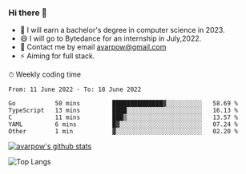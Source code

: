 ### Hi there 👋
<!--I have been a GitHub member for [![Years Badge](https://badges.pufler.dev/years/avarpow)](https://badges.pufler.dev)-->
- 🌱 I will earn a bachelor's degree in computer science in 2023.
- 😄 I will go to Bytedance for an internship in July,2022.
- 💬 Contact me by email avarpow@gmail.com
- ⚡ Aiming for full stack.

<!--💻 Coding Activity Logging

[![Commits Badge](https://badges.pufler.dev/commits/weekly/avarpow)](https://badges.pufler.dev)-->

⏱ Weekly coding time
<!--START_SECTION:waka-->

```text
From: 11 June 2022 - To: 18 June 2022

Go           50 mins         ██████████████▓░░░░░░░░░░   58.69 %
TypeScript   13 mins         ████░░░░░░░░░░░░░░░░░░░░░   16.13 %
C            11 mins         ███▒░░░░░░░░░░░░░░░░░░░░░   13.57 %
YAML         6 mins          █▓░░░░░░░░░░░░░░░░░░░░░░░   07.24 %
Other        1 min           ▓░░░░░░░░░░░░░░░░░░░░░░░░   02.20 %
```

<!--END_SECTION:waka-->

[![avarpow's github stats](https://github-readme-stats.vercel.app/api?username=avarpow&count_private=true&show_icons=true&hide=issues&hide_border=true)](https://github.com/anuraghazra/github-readme-stats)

![Top Langs](https://github-readme-stats.vercel.app/api/top-langs/?username=avarpow&layout=compact&hide_border=true) 
<!--[![avarpow's wakatime stats](https://github-readme-stats.vercel.app/api/wakatime?username=avarpow)](https://github.com/anuraghazra/github-readme-stats)-->
